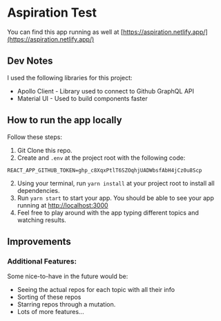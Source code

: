 # Aspiration Test

You can find this app running as well at [https://aspiration.netlify.app/](https://aspiration.netlify.app/)

## Dev Notes

I used the following libraries for this project:
- Apollo Client - Library used to connect to Github GraphQL API
- Material UI - Used to build components faster

## How to run the app locally

Follow these steps:

1. Git Clone this repo.
2. Create and `.env` at the project root with the following code:
```
REACT_APP_GITHUB_TOKEN=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
```
2. Using your terminal, run `yarn install` at your project root to install all dependencies.
3. Run `yarn start` to start your app. You should be able to see your app running at [http://localhost:3000](http://localhost:3000)
4. Feel free to play around with the app typing different topics and watching results.


## Improvements

### Additional Features:

Some nice-to-have in the future would be:
- Seeing the actual repos for each topic with all their info
- Sorting of these repos
- Starring repos through a mutation.
- Lots of more features...